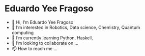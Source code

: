 # Eduardo Yee Fragoso
- 👋 Hi, I’m Eduardo Yee Fragoso
- 👀 I’m interested in Robotics, Data science, Chemistry, Quantum computing
- 🌱 I’m currently learning Python, Haskell, 
- 💞️ I’m looking to collaborate on ...
- 📫 How to reach me ...

<!---
EduYeeFra/EduYeeFra is a ✨ special ✨ repository because its `README.md` (this file) appears on your GitHub profile.
You can click the Preview link to take a look at your changes.
--->
